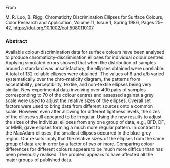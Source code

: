 From

M. R. Luo, B. Rigg,
Chromaticity Discrimination Ellipses for Surface Colours,
Color Research and Application, Volume 11, Issue 1, Spring 1986, Pages 25–42,
<https://doi.org/10.1002/col.5080110107>.

### Abstract

Available colour-discrimination data for surface colours have been analysed to
produce chromaticity-discrimination ellipses for individual colour centres.
Applying simulated errors showed that when the distribution of samples around a
standard was unsatisfactory, the ellipses obtained were unreliable. A total of
132 reliable ellipses were obtained. The values of 6 and a/b varied
systematically over the chro-maticity diagram, the patterns from acceptability,
perceptibility, textile, and non-textile ellipses being very similar. New
experimental data involving over 400 pairs of samples corresponding to 70 of
the colour centres and assessed against a grey scale were used to adjust the
relative sizes of the ellipses. Overall set factors were used to bring data
from different sources onto a common scale. However, even after allowing for
different lightness levels, the sizes of the ellipses still appeared to be
irregular. Using the new results to adjust the sizes of the individual ellipses
from any one group of data, e.g., BFD, DF, or MMB, gave ellipses forming a much
more regular pattern. In contrast to the MacAdam ellipses, the smallest
ellipses occurred in the blue-grey region. Our results imply that the relative
sizes of the ellipses from the same group of data are in error by a factor of
two or more. Comparing colour differences for different colours appears to be
much more difficult than has been previously realised. The problem appears to
have affected all the major groups of published data.
